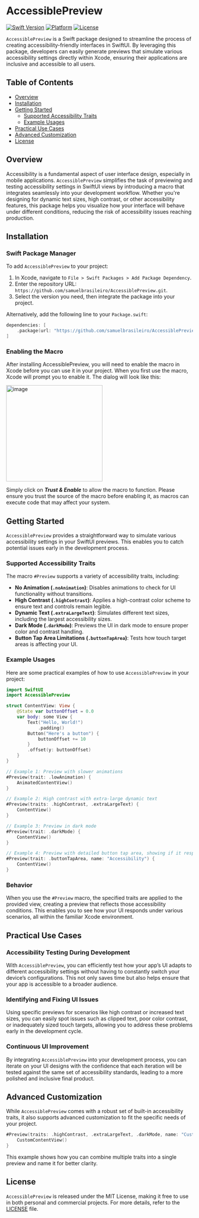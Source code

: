 # AccessiblePreview

[![Swift Version](https://img.shields.io/badge/Swift-5.10-orange.svg)](https://swift.org)
[![Platform](https://img.shields.io/badge/Platform-iOS%2016.0%2B%20%7C%20macOS%2012.0%2B-lightgrey.svg)](https://developer.apple.com/documentation/xcode/creating_a_mac_app)
[![License](https://img.shields.io/github/license/samuelbrasileiro/AccessiblePreview)](https://github.com/samuelbrasileiro/AccessiblePreview/blob/main/LICENSE)

`AccessiblePreview` is a Swift package designed to streamline the process of creating accessibility-friendly interfaces in SwiftUI. By leveraging this package, developers can easily generate previews that simulate various accessibility settings directly within Xcode, ensuring their applications are inclusive and accessible to all users.

## Table of Contents

- [Overview](#overview)
- [Installation](#installation)
- [Getting Started](#getting-started)
  - [Supported Accessibility Traits](#supported-accessibility-traits)
  - [Example Usages](#example-usages)
- [Practical Use Cases](#practical-use-cases)
- [Advanced Customization](#advanced-customization)
- [License](#license)

## Overview

Accessibility is a fundamental aspect of user interface design, especially in mobile applications. `AccessiblePreview` simplifies the task of previewing and testing accessibility settings in SwiftUI views by introducing a macro that integrates seamlessly into your development workflow. Whether you're designing for dynamic text sizes, high contrast, or other accessibility features, this package helps you visualize how your interface will behave under different conditions, reducing the risk of accessibility issues reaching production.

## Installation

### Swift Package Manager

To add `AccessiblePreview` to your project:

1. In Xcode, navigate to `File > Swift Packages > Add Package Dependency`.
2. Enter the repository URL: `https://github.com/samuelbrasileiro/AccessiblePreview.git`.
3. Select the version you need, then integrate the package into your project.

Alternatively, add the following line to your `Package.swift`:

```swift
dependencies: [
    .package(url: "https://github.com/samuelbrasileiro/AccessiblePreview.git", from: "1.0.0")
]
```

### Enabling the Macro

After installing AccessiblePreview, you will need to enable the macro in Xcode before you can use it in your project. When you first use the macro, Xcode will prompt you to enable it. The dialog will look like this:

<img width="260" alt="image" src="https://github.com/user-attachments/assets/ff155034-d248-4132-ae2e-8730eaf5ab2d">

Simply click on ***Trust & Enable*** to allow the macro to function. Please ensure you trust the source of the macro before enabling it, as macros can execute code that may affect your system.

## Getting Started

`AccessiblePreview` provides a straightforward way to simulate various accessibility settings in your SwiftUI previews. This enables you to catch potential issues early in the development process.

### Supported Accessibility Traits

The macro `#Preview` supports a variety of accessibility traits, including:

- **No Animation (`.noAnimation`)**: Disables animations to check for UI functionality without transitions.
- **High Contrast (`.highContrast`)**: Applies a high-contrast color scheme to ensure text and controls remain legible.
- **Dynamic Text (`.extraLargeText`)**: Simulates different text sizes, including the largest accessibility sizes.
- **Dark Mode (`.darkMode`)**: Previews the UI in dark mode to ensure proper color and contrast handling.
- **Button Tap Area Limitations (`.buttonTapArea`)**: Tests how touch target areas is affecting your UI.

### Example Usages

Here are some practical examples of how to use `AccessiblePreview` in your project:

```swift
import SwiftUI
import AccessiblePreview

struct ContentView: View {
    @State var buttonOffset = 0.0
    var body: some View {
        Text("Hello, World!")
            .padding()
        Button("Here's a button") {
            buttonOffset += 10
        }
        .offset(y: buttonOffset)
    }
}

// Example 1: Preview with slower animations
#Preview(trait: .lowAnimation) {
    AnimatedContentView()
}

// Example 2: High contrast with extra-large dynamic text
#Preview(traits: .highContrast, .extraLargeText) {
    ContentView()
}

// Example 3: Preview in dark mode
#Preview(trait: .darkMode) {
    ContentView()
}

// Example 4: Preview with detailed button tap area, showing if it respects minimal 44x44px limit
#Preview(trait: .buttonTapArea, name: "Accessibility") {
    ContentView()
}
```

### Behavior

When you use the `#Preview` macro, the specified traits are applied to the provided view, creating a preview that reflects those accessibility conditions. This enables you to see how your UI responds under various scenarios, all within the familiar Xcode environment.

## Practical Use Cases

### Accessibility Testing During Development

With `AccessiblePreview`, you can efficiently test how your app’s UI adapts to different accessibility settings without having to constantly switch your device’s configurations. This not only saves time but also helps ensure that your app is accessible to a broader audience.

### Identifying and Fixing UI Issues

Using specific previews for scenarios like high contrast or increased text sizes, you can easily spot issues such as clipped text, poor color contrast, or inadequately sized touch targets, allowing you to address these problems early in the development cycle.

### Continuous UI Improvement

By integrating `AccessiblePreview` into your development process, you can iterate on your UI designs with the confidence that each iteration will be tested against the same set of accessibility standards, leading to a more polished and inclusive final product.

## Advanced Customization

While `AccessiblePreview` comes with a robust set of built-in accessibility traits, it also supports advanced customization to fit the specific needs of your project.

```swift
#Preview(traits: .highContrast, .extraLargeText, .darkMode, name: "Custom Preview") {
    CustomContentView()
}
```

This example shows how you can combine multiple traits into a single preview and name it for better clarity.

## License

`AccessiblePreview` is released under the MIT License, making it free to use in both personal and commercial projects. For more details, refer to the [LICENSE](LICENSE) file.
